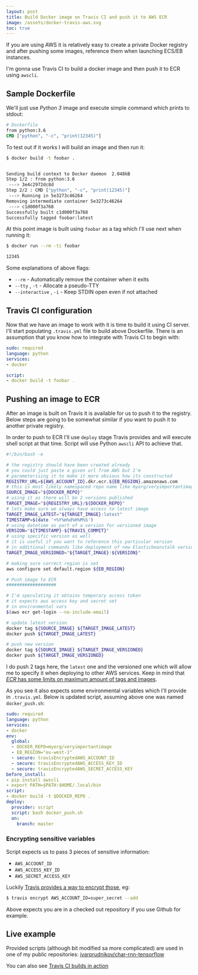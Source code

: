 ```yaml
---
layout: post
title: Build Docker image on Travis CI and push it to AWS ECR
image: /assets/docker-travis-aws.svg
toc: true
---
```


If you are using AWS it is relatively easy to create a private Docker registry and after pushing some images, reference them when launching ECS/EB instances.

I'm gonna use Travis CI to build a docker image and then push it to ECR using `awscli`.

## Sample Dockerfile

We'll just use _Python 3_ image and execute simple command which prints to stdout:

```dockerfile
# Dockerfile
from python:3.6
CMD ["python", "-c", "print(12345)"]
```

To test out if it works I will build an image and then run it:

```bash
$ docker build -t foobar .


Sending build context to Docker daemon  2.048kB
Step 1/2 : from python:3.6
 ---> 3e4c2972dc8d
Step 2/2 : CMD ["python", "-c", "print(12345)"]
 ---> Running in 5e3273c46264
Removing intermediate container 5e3273c46264
 ---> c1d000f3a768
Successfully built c1d000f3a768
Successfully tagged foobar:latest
```

At this point image is built using `foobar` as a tag which I'll use next when running it:

```bash
$ docker run --rm -ti foobar

12345
```

Some explanations of above flags:
- `--rm` - Automatically remove the container when it exits
- `--tty` , `-t` - Allocate a pseudo-TTY
- `--interactive` , `-i` - Keep STDIN open even if not attached

## Travis CI configuration

Now that we have an image to work with it is time to build it using CI server. I'll start populating `.travis.yml` file to build above Dockerfile. There is an assumption that you know how to integrate with Travis CI to begin with:

```yaml
sudo: required
language: python
services:
- docker

script:
- docker build -t foobar .
```

## Pushing an image to ECR

After an image is built on Travis it is available for us to push it to the registry. Below steps are going to be somewhat similar if you want to push it to another private registry.

In order to push to ECR I'll use `deploy` stage Travis provides and will execute shell script at that time. Script will use Python `awscli` API to achieve that.

```bash
#!/bin/bash -e

# the registry should have been created already
# you could just paste a given url from AWS but I'm
# parameterising it to make it more obvious how its constructed
REGISTRY_URL=${AWS_ACCOUNT_ID}.dkr.ecr.${EB_REGION}.amazonaws.com
# this is most likely namespaced repo name like myorg/veryimportantimage
SOURCE_IMAGE="${DOCKER_REPO}"
# using it as there will be 2 versions published
TARGET_IMAGE="${REGISTRY_URL}/${DOCKER_REPO}"
# lets make sure we always have access to latest image
TARGET_IMAGE_LATEST="${TARGET_IMAGE}:latest"
TIMESTAMP=$(date '+%Y%m%d%H%M%S')
# using datetime as part of a version for versioned image
VERSION="${TIMESTAMP}-${TRAVIS_COMMIT}"
# using specific version as well
# it is useful if you want to reference this particular version
# in additional commands like deployment of new Elasticbeanstalk version
TARGET_IMAGE_VERSIONED="${TARGET_IMAGE}:${VERSION}"

# making sure correct region is set
aws configure set default.region ${EB_REGION}

# Push image to ECR
###################

# I'm speculating it obtains temporary access token
# it expects aws access key and secret set
# in environmental vars
$(aws ecr get-login --no-include-email)

# update latest version
docker tag ${SOURCE_IMAGE} ${TARGET_IMAGE_LATEST}
docker push ${TARGET_IMAGE_LATEST}

# push new version
docker tag ${SOURCE_IMAGE} ${TARGET_IMAGE_VERSIONED}
docker push ${TARGET_IMAGE_VERSIONED}
```

I do push 2 tags here, the `latest` one and the versioned one which will allow me to specify it when deploying to other AWS services. Keep in mind that [_ECR_ has some limits on maximum amount of tags and images](https://docs.aws.amazon.com/AmazonECR/latest/userguide/service_limits.html). 

As you see it also expects some environmental variables which I'll provide in `.travis.yml`. Below is updated script, assuming above one was named `docker_push.sh`:

```yaml
sudo: required
language: python
services:
- docker
env:
  global:
  - DOCKER_REPO=myorg/veryimportantimage
  - EB_REGION="eu-west-1"
  - secure: travisEncryptedAWS_ACCOUNT_ID
  - secure: travisEncryptedAWS_ACCESS_KEY_ID
  - secure: travisEncryptedAWS_SECRET_ACCESS_KEY
before_install:
- pip install awscli
- export PATH=$PATH:$HOME/.local/bin
script:
- docker build -t $DOCKER_REPO .
deploy:
  provider: script
  script: bash docker_push.sh
  on:
    branch: master
```

### Encrypting sensitive variables

Script expects us to pass 3 pieces of sensitive information:

- `AWS_ACCOUNT_ID`
- `AWS_ACCESS_KEY_ID`
- `AWS_SECRET_ACCESS_KEY`

Luckily [Travis provides a way to encrypt those](https://docs.travis-ci.com/user/environment-variables/#encrypting-environment-variables), eg:

```bash
$ travis encrypt AWS_ACCOUNT_ID=super_secret --add
```

Above expects you are in a checked out repository if you use Github for example.

## Live example

Provided scripts (although bit modified sa more complicated) are used in one of my public repositories: [ivarprudnikov/char-rnn-tensorflow](https://github.com/ivarprudnikov/char-rnn-tensorflow)

You can also see [Travis CI builds in action](https://travis-ci.org/ivarprudnikov/char-rnn-tensorflow/builds/470705468)


